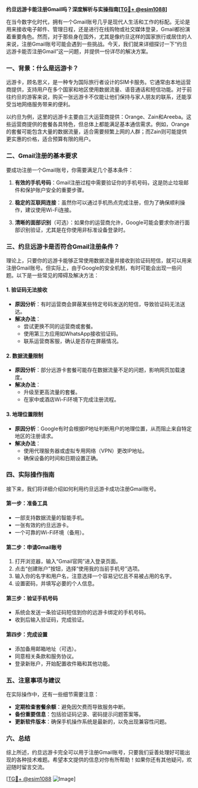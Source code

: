 **约旦远游卡能注册Gmail吗？深度解析与实操指南[[TG💪+ @esim1088](https://t.me/s/esim1088)]**

在当今数字化时代，拥有一个Gmail账号几乎是现代人生活和工作的标配。无论是用来接收电子邮件、管理日程，还是进行在线购物或社交媒体登录，Gmail都扮演着重要角色。然而，对于那些身在国外，尤其是像约旦这样的国家旅行或居住的人来说，注册Gmail账号可能会遇到一些挑战。今天，我们就来详细探讨一下“约旦远游卡能否注册Gmail”这一问题，并提供一份详尽的解决方案。

### **一、背景：什么是远游卡？**

远游卡，顾名思义，是一种专为国际旅行者设计的SIM卡服务。它通常由本地运营商提供，支持用户在多个国家和地区使用数据流量、语音通话和短信功能。对于前往约旦的游客来说，购买一张远游卡不仅能让他们保持与家人朋友的联系，还能享受当地网络服务带来的便利。

以约旦为例，这里的远游卡主要由三大运营商提供：Orange、Zain和Areeba。这些运营商提供的套餐各具特色，但总体上都能满足基本通信需求。例如，Orange的套餐可能包含大量的数据流量，适合需要频繁上网的人群；而Zain则可能提供更实惠的价格，适合预算有限的用户。

### **二、Gmail注册的基本要求**

要成功注册一个Gmail账号，你需要满足几个基本条件：

1. **有效的手机号码**：Gmail注册过程中需要验证你的手机号码，这是防止垃圾邮件和保护账户安全的重要步骤。
   
2. **稳定的互联网连接**：虽然你可以通过手机热点完成注册，但为了确保顺利操作，建议使用Wi-Fi连接。

3. **清晰的面部识别**（可选）：如果你的运营商允许，Google可能会要求你进行面部识别验证，尤其是在你使用非标准设备登录时。

### **三、约旦远游卡是否符合Gmail注册条件？**

理论上，只要你的远游卡能够正常使用数据流量并接收到验证码短信，就可以用来注册Gmail账号。但实际上，由于Google的安全机制，有时可能会出现一些问题。以下是一些常见的障碍及解决方法：

#### **1. 验证码无法接收**
   - **原因分析**：有时运营商会屏蔽某些特定号码发送的短信，导致验证码无法送达。
   - **解决办法**：
     - 尝试更换不同的运营商或套餐。
     - 使用第三方应用如WhatsApp接收验证码。
     - 联系运营商客服，确认是否存在屏蔽情况。

#### **2. 数据流量限制**
   - **原因分析**：部分远游卡套餐可能存在数据流量不足的问题，影响网页加载速度。
   - **解决办法**：
     - 升级至更高流量的套餐。
     - 在家中或酒店Wi-Fi环境下完成注册流程。

#### **3. 地理位置限制**
   - **原因分析**：Google有时会根据IP地址判断用户的地理位置，从而阻止来自特定地区的注册请求。
   - **解决办法**：
     - 使用代理服务器或虚拟专用网络（VPN）更改IP地址。
     - 确保设备的时间和日期设置正确。

### **四、实际操作指南**

接下来，我们将详细介绍如何利用约旦远游卡成功注册Gmail账号。

#### **第一步：准备工具**
   - 一部支持数据流量的智能手机。
   - 一张有效的约旦远游卡。
   - 一个可靠的Wi-Fi环境（备用）。

#### **第二步：申请Gmail账号**
   1. 打开浏览器，输入“Gmail官网”进入登录页面。
   2. 点击“创建账户”按钮，选择“使用我的当前手机号”选项。
   3. 输入你的名字和用户名，注意选择一个容易记忆且不易被占用的名字。
   4. 设置密码，并填写必要的个人信息。

#### **第三步：验证手机号码**
   - 系统会发送一条验证码短信到你的远游卡绑定的手机号码。
   - 收到后输入验证码，完成验证。

#### **第四步：完成设置**
   - 添加备用邮箱地址（可选）。
   - 同意相关条款和服务协议。
   - 登录新账户，开始配置收件箱和其他功能。

### **五、注意事项与建议**

在实际操作中，还有一些细节需要注意：

- **定期检查套餐余额**：避免因欠费而导致服务中断。
- **备份重要信息**：包括验证码记录、密码提示问题答案等。
- **更新软件版本**：确保手机操作系统是最新的，以免出现兼容性问题。

### **六、总结**

综上所述，约旦远游卡完全可以用于注册Gmail账号，只要我们妥善处理好可能出现的各种技术难题。希望本文提供的信息对你有所帮助！如果你还有其他疑问，欢迎随时留言交流。

[[TG💪+ @esim1088](https://t.me/s/esim1088) ![Image](https://i.postimg.cc/4NQfJmqS/Snipaste-2025-05-13-00-14-12.png)]